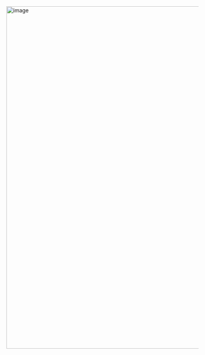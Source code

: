 <img width="1920" height="895" alt="image" src="https://github.com/user-attachments/assets/df0fb350-6848-47c7-8e47-99866d1a57a0" />

